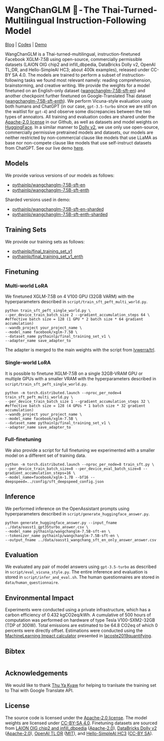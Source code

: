 # WangChanGLM 🐘 - The Thai-Turned-Multilingual Instruction-Following Model

[Blog]() | [Codes](https://github.com/pythainlp/wangchanglm) | [Demo]() 

WangChanGLM is a Thai-turned-multilingual, instruction-finetuned Facebook XGLM-7.5B using open-source, commercially permissible datasets (LAION OIG chip2 and infill_dbpedia, DataBricks Dolly v2, OpenAI TL;DR, and Hello-SimpleAI HC3; about 400k examples), released under CC-BY SA 4.0. The models are trained to perform a subset of instruction-following tasks we found most relevant namely: reading comprehension, brainstorming, and creative writing. We provide the weights for a model finetuned on an English-only dataset ([wangchanglm-7.5B-sft-en](https://huggingface.co/pythainlp/wangchanglm-7.5B-sft-en)) and another checkpoint further finetuned on Google-Translated Thai dataset ([wangchanglm-7.5B-sft-enth](https://huggingface.co/pythainlp/wangchanglm-7.5B-sft-enth)). We perform Vicuna-style evaluation using both humans and ChatGPT (in our case, `gpt-3.5-turbo` since we are still on the waitlist for `gpt-4`) and observe some discrepancies between the two types of annoators. All training and evaluation codes are shared under the [Apache-2.0 license](https://github.com/pythainlp/wangchanglm/blob/main/LICENSE) in our Github, as well as datasets and model weights on [HuggingFace](https://huggingface.co/pythainlp). In a similar manner to [Dolly v2](https://www.databricks.com/blog/2023/04/12/dolly-first-open-commercially-viable-instruction-tuned-llm), we use only use open-source, commercially permissive pretrained models and datasets, our models are neither restricted by non-commercial clause like models that use LLaMA as base nor non-compete clause like models that use self-instruct datasets from ChatGPT. See our live demo [here]().

## Models
We provide various versions of our models as follows:
* [pythainlp/wangchanglm-7.5B-sft-en](https://huggingface.co/pythainlp/wangchanglm-7.5B-sft-en)
* [pythainlp/wangchanglm-7.5B-sft-enth](https://huggingface.co/pythainlp/wangchanglm-7.5B-sft-enth)

Sharded versions used in demo:
* [pythainlp/wangchanglm-7.5B-sft-en-sharded](https://huggingface.co/pythainlp/wangchanglm-7.5B-sft-en-sharded)
* [pythainlp/wangchanglm-7.5B-sft-enth-sharded](https://huggingface.co/pythainlp/wangchanglm-7.5B-sft-enth-sharded)

## Training Sets

We provide our training sets as follows:
* [pythainlp/final_training_set_v1](https://huggingface.co/datasets/pythainlp/final_training_set_v1)
* [pythainlp/final_training_set_v1_enth](https://huggingface.co/datasets/pythainlp/final_training_set_v1_enth)

## Finetuning

### Multi-world LoRA

We finetuned XGLM-7.5B on 4 V100 GPU (32GB VARM) with the hyperparameters described in `script/train_sft_peft_multi_world.py`.

```
python train_sft_peft_single_world.py \
--per_device_train_batch_size 2 --gradient_accumulation_steps 64 \ #effective batch size = 128 (1 GPU * 2 batch size * 64 gradient accumulation)
--wandb_project your_project_name \
--model_name facebook/xglm-7.5B \
--dataset_name pythainlp/final_training_set_v1 \ 
--adapter_name save_adapter_to
```

The adapter is merged to the main weights with the script from [lvwerra/trl](https://github.com/lvwerra/trl/blob/main/examples/sentiment/scripts/gpt-neox-20b_peft/merge_peft_adapter.py).

### Single-world LoRA

It is possible to finetune XGLM-7.5B on a single 32GB-VRAM GPU or multiple GPUs with a smaller VRAM with the hyperparameters described in `script/train_sft_peft_single_world.py`.

```
python -m torch.distributed.launch --nproc_per_node=4 train_sft_peft_multi_world.py \
--per_device_train_batch_size 1 --gradient_accumulation_steps 32 \ #effective batch size = 128 (4 GPUs * 1 batch size * 32 gradient accumulation)
--wandb_project your_project_name \
--model_name facebook/xglm-7.5B \
--dataset_name pythainlp/final_training_set_v1 \ 
--adapter_name save_adapter_to
```

### Full-finetuning

We also provide a script for full finetuning we experimented with a smaller model on a different set of training data.

```
python -m torch.distributed.launch --nproc_per_node=8 train_sft.py \
--per_device_train_batch_size=8 --per_device_eval_batch_size=8 --gradient_accumulation_steps=16 \
--model_name=facebook/xglm-1.7B --bf16 --deepspeed=../config/sft_deepspeed_config.json
```

## Inference

We performed inference on the OpenAssistant prompts using hyperparameters described in `script/generate_huggingface_answer.py`.

```
python generate_huggingface_answer.py --input_fname ../data/oasst1_gpt35turbo_answer.csv \
--model_name pythainlp/wangchanglm-7.5B-sft-en \
--tokenizer_name pythainlp/wangchanglm-7.5B-sft-en \
--output_fname ../data/oasst1_wangchang_sft_en_only_answer_answer.csv 
```

## Evaluation

We evaluated any pair of model answers using `gpt-3.5-turbo` as described in `script/eval_vicuna_style.py`. The entire inference and evaluation is stored in `script/infer_and_eval.sh`. The human questionnaires are stored in `data/human_questionnaire`.

## Environmental Impact

Experiments were conducted using a private infrastructure, which has a carbon efficiency of 0.432 kgCO2eq/kWh. A cumulative of 500 hours of computation was performed on hardware of type Tesla V100-SXM2-32GB (TDP of 300W). Total emissions are estimated to be 64.8 CO2eq of which 0 percents were directly offset. Estimations were conducted using the [MachineLearning Impact calculator](https://mlco2.github.io/impact#compute) presented in [lacoste2019quantifying](https://arxiv.org/abs/1910.09700).

## Bibtex
```
```

## Acknowledgements

We would like to thank [Thu Ya Kyaw](https://github.com/iamthuya) for helping to tranlsate the training set to Thai with Google Translate API.

## License

The source code is licensed under the [Apache-2.0 license](https://github.com/pythainlp/wangchanglm/blob/main/LICENSE). The model weights are licensed under [CC-BY-SA 4.0](https://creativecommons.org/licenses/by-sa/4.0/). Finetuning datasets are sourced from [LAION OIG chip2 and infill_dbpedia](https://huggingface.co/datasets/laion/OIG) ([Apache-2.0](https://github.com/pythainlp/wangchanglm/blob/main/LICENSE)), [DataBricks Dolly v2](https://github.com/databrickslabs/dolly) ([Apache-2.0](https://github.com/pythainlp/wangchanglm/blob/main/LICENSE)), [OpenAI TL;DR](https://github.com/openai/summarize-from-feedback) ([MIT](https://opensource.org/license/mit/)), and [Hello-SimpleAI HC3](https://huggingface.co/datasets/Hello-SimpleAI/HC3) ([CC-BY SA](https://creativecommons.org/licenses/by-sa/4.0/)).


